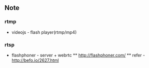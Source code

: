 ## Note

### rtmp

* videojs - flash player(rtmp/mp4)

### rtsp

* flashphoner - server + webrtc
** http://flashphoner.com/
** refer - http://befo.io/2627.html